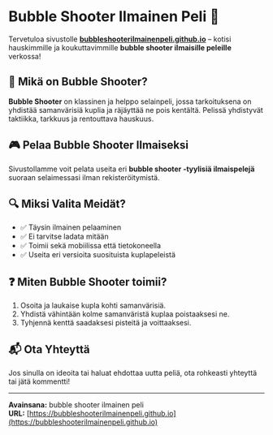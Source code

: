 # Bubble Shooter Ilmainen Peli 🎯

Tervetuloa sivustolle **[bubbleshooterilmainenpeli.github.io](https://bubbleshooterilmainenpeli.github.io)** – kotisi hauskimmille ja koukuttavimmille **bubble shooter ilmaisille peleille** verkossa!

## 🧩 Mikä on Bubble Shooter?

**Bubble Shooter** on klassinen ja helppo selainpeli, jossa tarkoituksena on yhdistää samanvärisiä kuplia ja räjäyttää ne pois kentältä. Pelissä yhdistyvät taktiikka, tarkkuus ja rentouttava hauskuus.

## 🎮 Pelaa Bubble Shooter Ilmaiseksi

Sivustollamme voit pelata useita eri **bubble shooter -tyylisiä ilmaispelejä** suoraan selaimessasi ilman rekisteröitymistä.

## 🔍 Miksi Valita Meidät?

- ✅ Täysin ilmainen pelaaminen
- ✅ Ei tarvitse ladata mitään
- ✅ Toimii sekä mobiilissa että tietokoneella
- ✅ Useita eri versioita suosituista kuplapeleistä

## ❓ Miten Bubble Shooter toimii?

1. Osoita ja laukaise kupla kohti samanvärisiä.
2. Yhdistä vähintään kolme samanväristä kuplaa poistaaksesi ne.
3. Tyhjennä kenttä saadaksesi pisteitä ja voittaaksesi.

## 📬 Ota Yhteyttä

Jos sinulla on ideoita tai haluat ehdottaa uutta peliä, ota rohkeasti yhteyttä tai jätä kommentti!

---

**Avainsana:** bubble shooter ilmainen peli  
**URL:** [https://bubbleshooterilmainenpeli.github.io](https://bubbleshooterilmainenpeli.github.io)
